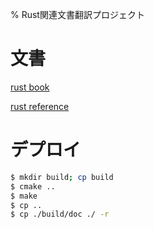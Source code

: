 % Rust関連文書翻訳プロジェクト

# 文書

[rust book](http://rustfanjp.github.io/rustdoc/doc/book/index.html)

[rust reference](http://rustfanjp.github.io/rustdoc/doc/reference/index.html)

# デプロイ

```bash
$ mkdir build; cp build
$ cmake ..
$ make
$ cp ..
$ cp ./build/doc ./ -r
```
